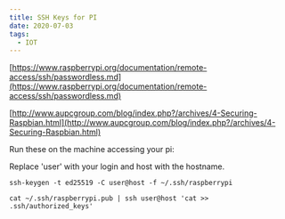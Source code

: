 ```yaml
---
title: SSH Keys for PI
date: 2020-07-03
tags:
  - IOT
---
```


[https://www.raspberrypi.org/documentation/remote-access/ssh/passwordless.md](https://www.raspberrypi.org/documentation/remote-access/ssh/passwordless.md)

[http://www.aupcgroup.com/blog/index.php?/archives/4-Securing-Raspbian.html](http://www.aupcgroup.com/blog/index.php?/archives/4-Securing-Raspbian.html)

Run these on the machine accessing your pi:

Replace 'user' with your login and host with the hostname.

`ssh-keygen -t ed25519 -C user@host -f ~/.ssh/raspberrypi`

`cat ~/.ssh/raspberrypi.pub | ssh user@host 'cat >> .ssh/authorized_keys'`
